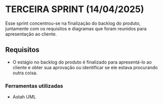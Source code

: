 # TERCEIRA SPRINT (14/04/2025)

Esse sprint concentrou-se na finalização do backlog do produto, juntamente com os requisitos e diagramas que foram reunidos para apresentação ao cliente.

## Requisitos
* O estágio no backlog do produto é finalizado para apresentá-lo ao cliente e obter sua aprovação ou identificar se ele estava procurando outra coisa.

### Ferramentas utilizadas 
* Astah UML